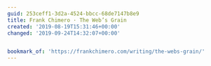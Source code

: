 ```yaml
---
guid: 253ceff1-3d2a-4524-bbcc-68de7147b8e9
title: Frank Chimero · The Web’s Grain
created: '2019-08-19T15:31:46+00:00'
changed: '2019-09-24T14:32:07+00:00'


bookmark_of: 'https://frankchimero.com/writing/the-webs-grain/'
---
```


